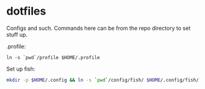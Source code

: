 dotfiles
========

Configs and such. Commands here can be from the repo directory to set stuff up.

.profile: 
```
ln -s `pwd`/profile $HOME/.profile
```

Set up fish: 
``` bash
mkdir -p $HOME/.config && ln -s `pwd`/config/fish/ $HOME/.config/fish/
```
